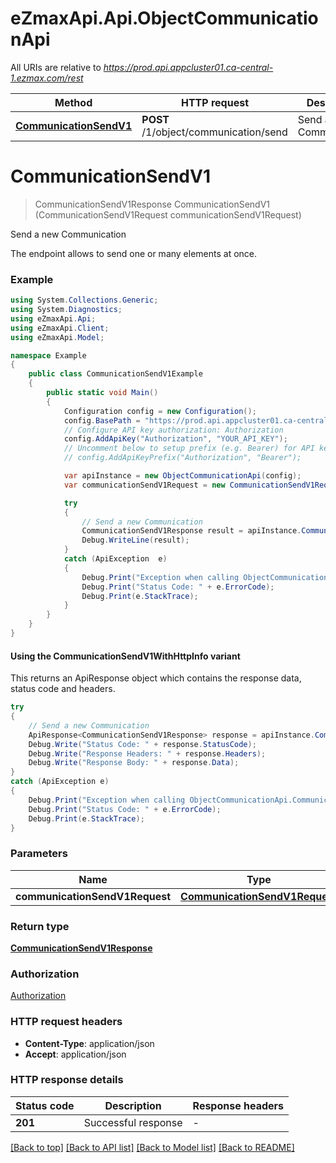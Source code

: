 # eZmaxApi.Api.ObjectCommunicationApi

All URIs are relative to *https://prod.api.appcluster01.ca-central-1.ezmax.com/rest*

| Method | HTTP request | Description |
|--------|--------------|-------------|
| [**CommunicationSendV1**](ObjectCommunicationApi.md#communicationsendv1) | **POST** /1/object/communication/send | Send a new Communication |

<a id="communicationsendv1"></a>
# **CommunicationSendV1**
> CommunicationSendV1Response CommunicationSendV1 (CommunicationSendV1Request communicationSendV1Request)

Send a new Communication

The endpoint allows to send one or many elements at once.

### Example
```csharp
using System.Collections.Generic;
using System.Diagnostics;
using eZmaxApi.Api;
using eZmaxApi.Client;
using eZmaxApi.Model;

namespace Example
{
    public class CommunicationSendV1Example
    {
        public static void Main()
        {
            Configuration config = new Configuration();
            config.BasePath = "https://prod.api.appcluster01.ca-central-1.ezmax.com/rest";
            // Configure API key authorization: Authorization
            config.AddApiKey("Authorization", "YOUR_API_KEY");
            // Uncomment below to setup prefix (e.g. Bearer) for API key, if needed
            // config.AddApiKeyPrefix("Authorization", "Bearer");

            var apiInstance = new ObjectCommunicationApi(config);
            var communicationSendV1Request = new CommunicationSendV1Request(); // CommunicationSendV1Request | 

            try
            {
                // Send a new Communication
                CommunicationSendV1Response result = apiInstance.CommunicationSendV1(communicationSendV1Request);
                Debug.WriteLine(result);
            }
            catch (ApiException  e)
            {
                Debug.Print("Exception when calling ObjectCommunicationApi.CommunicationSendV1: " + e.Message);
                Debug.Print("Status Code: " + e.ErrorCode);
                Debug.Print(e.StackTrace);
            }
        }
    }
}
```

#### Using the CommunicationSendV1WithHttpInfo variant
This returns an ApiResponse object which contains the response data, status code and headers.

```csharp
try
{
    // Send a new Communication
    ApiResponse<CommunicationSendV1Response> response = apiInstance.CommunicationSendV1WithHttpInfo(communicationSendV1Request);
    Debug.Write("Status Code: " + response.StatusCode);
    Debug.Write("Response Headers: " + response.Headers);
    Debug.Write("Response Body: " + response.Data);
}
catch (ApiException e)
{
    Debug.Print("Exception when calling ObjectCommunicationApi.CommunicationSendV1WithHttpInfo: " + e.Message);
    Debug.Print("Status Code: " + e.ErrorCode);
    Debug.Print(e.StackTrace);
}
```

### Parameters

| Name | Type | Description | Notes |
|------|------|-------------|-------|
| **communicationSendV1Request** | [**CommunicationSendV1Request**](CommunicationSendV1Request.md) |  |  |

### Return type

[**CommunicationSendV1Response**](CommunicationSendV1Response.md)

### Authorization

[Authorization](../README.md#Authorization)

### HTTP request headers

 - **Content-Type**: application/json
 - **Accept**: application/json


### HTTP response details
| Status code | Description | Response headers |
|-------------|-------------|------------------|
| **201** | Successful response |  -  |

[[Back to top]](#) [[Back to API list]](../README.md#documentation-for-api-endpoints) [[Back to Model list]](../README.md#documentation-for-models) [[Back to README]](../README.md)

